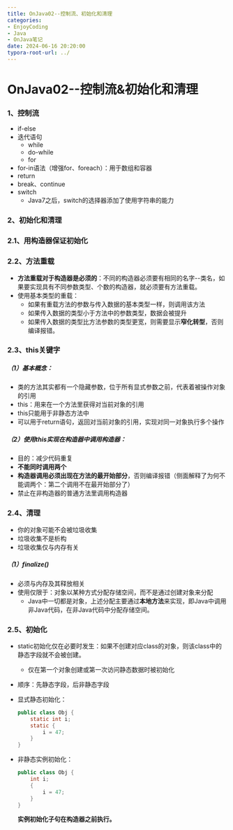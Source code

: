 ```yaml
---
title: OnJava02--控制流、初始化和清理
categories: 
- EnjoyCoding
- Java
- OnJava笔记
date: 2024-06-16 20:20:00
typora-root-url: ../ 
---
```


# OnJava02--控制流&初始化和清理

### 1、控制流

- if-else
- 迭代语句
  - while 
  - do-while 
  - for
- for-in语法（增强for、foreach）：用于数组和容器
- return
- break、continue
- switch
  - Java7之后，switch的选择器添加了使用字符串的能力



### 2、初始化和清理

### 2.1、用构造器保证初始化

### 2.2、方法重载

- **方法重载对于构造器是必须的**：不同的构造器必须要有相同的名字--类名，如果要实现具有不同参数类型、个数的构造器，就必须要有方法重载。
- 使用基本类型的重载：
  - 如果有重载方法的参数与传入数据的基本类型一样，则调用该方法
  - 如果传入数据的类型小于方法中的参数类型，数据会被提升
  - 如果传入数据的类型比方法参数的类型更宽，则需要显示**窄化转型**，否则编译报错。

### 2.3、this关键字

##### （1）基本概念：

- 类的方法其实都有一个隐藏参数，位于所有显式参数之前，代表着被操作对象的引用
- this：用来在一个方法里获得对当前对象的引用
- this只能用于非静态方法中
- 可以用于return语句，返回对当前对象的引用，实现对同一对象执行多个操作

##### （2）使用this实现在构造器中调用构造器：

- 目的：减少代码重复
- **不能同时调用两个**
- **构造器调用必须出现在方法的最开始部分**，否则编译报错（侧面解释了为何不能调两个：第二个调用不在最开始部分了）
- 禁止在非构造器的普通方法里调用构造器

### 2.4、清理

- 你的对象可能不会被垃圾收集
- 垃圾收集不是析构
- 垃圾收集仅与内存有关

##### （1）finalize()

- 必须与内存及其释放相关
- 使用仅限于：对象以某种方式分配存储空间，而不是通过创建对象来分配
  - Java中一切都是对象，上述分配主要通过**本地方法**来实现，即Java中调用非Java代码，在非Java代码中分配存储空间。

### 2.5、初始化

- static初始化仅在必要时发生：如果不创建对应class的对象，则该class中的静态字段就不会被创建。

  - 仅在第一个对象创建或第一次访问静态数据时被初始化

- 顺序：先静态字段，后非静态字段

- 显式静态初始化：

  ```java
  public class Obj {
      static int i;
      static {
          i = 47;
      }
  }
  ```

- 非静态实例初始化：

  ```java
  public class Obj {
      int i;
      {
          i = 47;
      }
  }
  ```

  **实例初始化子句在构造器之前执行。**
